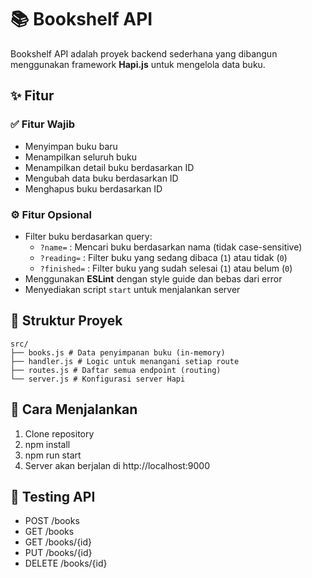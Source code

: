 # 📚 Bookshelf API

Bookshelf API adalah proyek backend sederhana yang dibangun menggunakan framework **Hapi.js** untuk mengelola data buku. 

## ✨ Fitur

### ✅ Fitur Wajib
- Menyimpan buku baru
- Menampilkan seluruh buku
- Menampilkan detail buku berdasarkan ID
- Mengubah data buku berdasarkan ID
- Menghapus buku berdasarkan ID

### ⚙️ Fitur Opsional
- Filter buku berdasarkan query:
  - `?name=` : Mencari buku berdasarkan nama (tidak case-sensitive)
  - `?reading=` : Filter buku yang sedang dibaca (`1`) atau tidak (`0`)
  - `?finished=` : Filter buku yang sudah selesai (`1`) atau belum (`0`)
- Menggunakan **ESLint** dengan style guide dan bebas dari error
- Menyediakan script `start` untuk menjalankan server

## 📁 Struktur Proyek
````
src/
├── books.js # Data penyimpanan buku (in-memory)
├── handler.js # Logic untuk menangani setiap route
├── routes.js # Daftar semua endpoint (routing)
└── server.js # Konfigurasi server Hapi
````
## 🚀 Cara Menjalankan
1. Clone repository
2. npm install
3. npm run start
4. Server akan berjalan di http://localhost:9000

## 🧪 Testing API
- POST /books
- GET /books
- GET /books/{id}
- PUT /books/{id}
- DELETE /books/{id}
